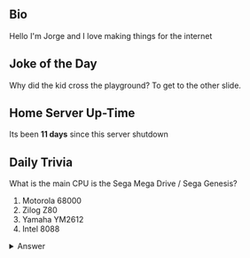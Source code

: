 ## Bio

Hello I'm Jorge and I love making things for the internet

## Joke of the Day

Why did the kid cross the playground? To get to the other slide.

## Home Server Up-Time

Its been **11 days** since this server shutdown


## Daily Trivia

What is the main CPU is the Sega Mega Drive / Sega Genesis?
 1. Motorola 68000
 2. Zilog Z80
 3. Yamaha YM2612
 4. Intel 8088

<details>
  <summary>Answer</summary>
  Motorola 68000
</details>
